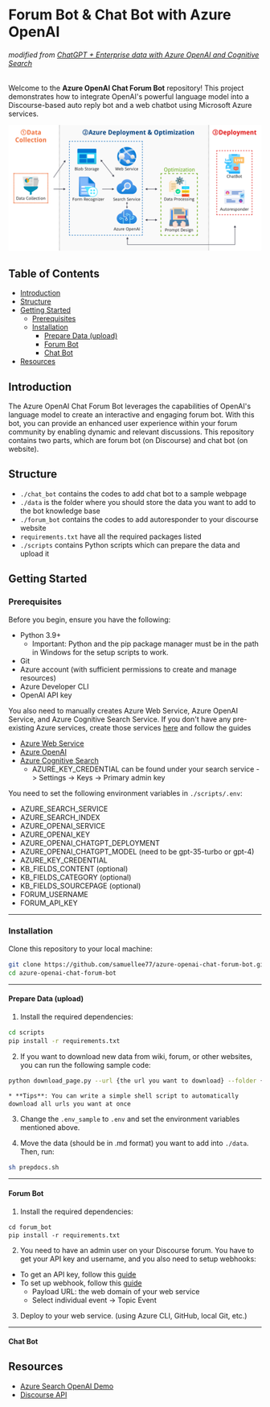 # Forum Bot & Chat Bot with Azure OpenAI

###### modified from [ChatGPT + Enterprise data with Azure OpenAI and Cognitive Search](https://github.com/Azure-Samples/azure-search-openai-demo/)

Welcome to the **Azure OpenAI Chat Forum Bot** repository! This project demonstrates how to integrate OpenAI's powerful language model into a Discourse-based auto reply bot and a web chatbot using Microsoft Azure services. 

![Overview](/imgs/overview.png)

## Table of Contents

- [Introduction](#introduction)
- [Structure](#structure)
- [Getting Started](#getting-started)
  - [Prerequisites](#prerequisites)
  - [Installation](#installation)
    - [Prepare Data (upload)](#prepare-data-upload)
    - [Forum Bot](#forum-bot)
    - [Chat Bot](#chat-bot)
- [Resources](#resources)

## Introduction

The Azure OpenAI Chat Forum Bot leverages the capabilities of OpenAI's language model to create an interactive and engaging forum bot. With this bot, you can provide an enhanced user experience within your forum community by enabling dynamic and relevant discussions. This repository contains two parts, which are forum bot (on Discourse) and chat bot (on website).

## Structure

- `./chat_bot` contains the codes to add chat bot to a sample webpage
- `./data` is the folder where you should store the data you want to add to the bot knowledge base
- `./forum_bot` contains the codes to add autoresponder to your discourse website
- `requirements.txt` have all the required packages listed
- `./scripts` contains Python scripts which can prepare the data and upload it

## Getting Started

### Prerequisites

Before you begin, ensure you have the following:

- Python 3.9+
  - Important: Python and the pip package manager must be in the path in Windows for the setup scripts to work.
- Git
- Azure account (with sufficient permissions to create and manage resources)
- Azure Developer CLI
- OpenAI API key

You also need to manually creates Azure Web Service, Azure OpenAI Service, and Azure Cognitive Search Service. If you don't have any pre-existing Azure services, create those services [here](https://portal.azure.com) and follow the guides
  - [Azure Web Service](https://learn.microsoft.com/en-us/azure/app-service/quickstart-python?tabs=flask%2Cwindows%2Cazure-cli%2Cvscode-deploy%2Cdeploy-instructions-azportal%2Cterminal-bash%2Cdeploy-instructions-zip-azcli)
  - [Azure OpenAI](https://learn.microsoft.com/en-us/azure/ai-services/openai/how-to/create-resource?pivots=web-portal)
  - [Azure Cognitive Search](https://learn.microsoft.com/en-us/azure/search/search-get-started-portal)
    - AZURE_KEY_CREDENTIAL can be found under your search service -> Settings -> Keys -> Primary admin key

You need to set the following environment variables in `./scripts/.env`:
- AZURE_SEARCH_SERVICE
- AZURE_SEARCH_INDEX
- AZURE_OPENAI_SERVICE
- AZURE_OPENAI_KEY
- AZURE_OPENAI_CHATGPT_DEPLOYMENT
- AZURE_OPENAI_CHATGPT_MODEL (need to be gpt-35-turbo or gpt-4)
- AZURE_KEY_CREDENTIAL
- KB_FIELDS_CONTENT (optional)
- KB_FIELDS_CATEGORY (optional)
- KB_FIELDS_SOURCEPAGE (optional)
- FORUM_USERNAME
- FORUM_API_KEY

---

### Installation

Clone this repository to your local machine:
```bash
git clone https://github.com/samuellee77/azure-openai-chat-forum-bot.git
cd azure-openai-chat-forum-bot
```

---
#### Prepare Data (upload)

1. Install the required dependencies:
```bash
cd scripts
pip install -r requirements.txt
```

2. If you want to download new data from wiki, forum, or other websites, you can run the following sample code:
```bash
python download_page.py --url {the url you want to download} --folder {download location} --type 'wiki'
```

	* **Tips**: You can write a simple shell script to automatically download all urls you want at once

3. Change the `.env_sample` to `.env` and set the environment variables mentioned above.

4. Move the data (should be in .md format) you want to add into `./data`. Then, run:
```bash
sh prepdocs.sh
```
---
#### Forum Bot

1. Install the required dependencies:
```bash=
cd forum_bot
pip install -r requirements.txt
```

2. You need to have an admin user on your Discourse forum. You have to get your API key and username, and you also need to setup webhooks:
  - To get an API key, follow this [guide](https://meta.discourse.org/t/create-and-configure-an-api-key/230124)
  - To set up webhook, follow this [guide](https://meta.discourse.org/t/configure-webhooks-that-trigger-on-discourse-events-to-integrate-with-external-services/49045)
    - Payload URL: the web domain of your web service
    - Select individual event -> Topic Event

3. Deploy to your web service. (using Azure CLI, GitHub, local Git, etc.)
---

#### Chat Bot

## Resources

- [Azure Search OpenAI Demo](https://github.com/Azure-Samples/azure-search-openai-demo)
- [Discourse API](https://docs.discourse.org)